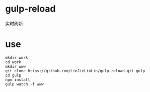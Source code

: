 # gulp-reload
实时刷新

# use
```
mkdir work
cd work
mkdir www
git clone https://github.com/LinJieLinLin/gulp-reload.git gulp
cd gulp
npm install
gulp watch -f www
```

